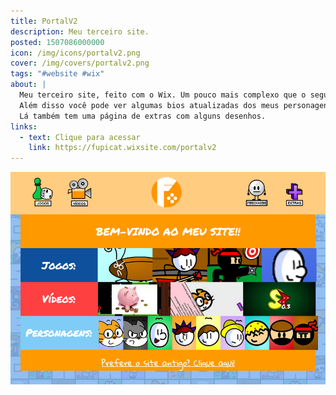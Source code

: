 ```yaml
---
title: PortalV2
description: Meu terceiro site.
posted: 1507086000000
icon: /img/icons/portalv2.png
cover: /img/covers/portalv2.png
tags: "#website #wix"
about: |
  Meu terceiro site, feito com o Wix. Um pouco mais complexo que o segundo e com conteúdo exclusivo!.. que não roda mais porque o Flash morreu. :( Eu tentei recuperar a maioria dos jogos e coloquei nesse site, mas alguns, como os jogos de pinball, ainda estão perdidos e só funcionam nesse site.
  Além disso você pode ver algumas bios atualizadas dos meus personagens daquela época! Continuam desnecessariamente OP, mas isso faz parte.
  Lá também tem uma página de extras com alguns desenhos.
links:
  - text: Clique para acessar
    link: https://fupicat.wixsite.com/portalv2
---
```


<a style="margin: auto;" href="https://fupicat.wixsite.com/portalv2" target="_blank">
  <img style="max-height: 30rem;" src="/img/covers/portalv2.png" />
</a>
